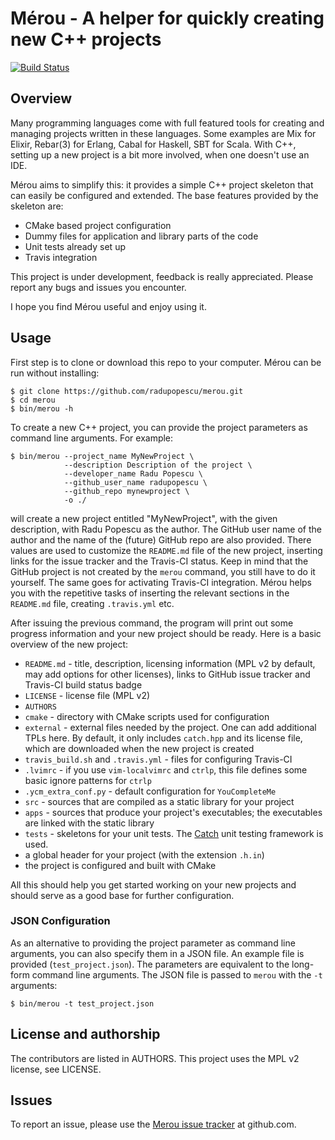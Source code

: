 # Mérou - A helper for quickly creating new C++ projects

[![Build Status](https://travis-ci.org/radupopescu/merou.svg?branch=master)](https://travis-ci.org/radupopescu/merou)

## Overview

Many programming languages come with full featured tools for creating and managing projects written in these languages.
Some examples are Mix for Elixir, Rebar(3) for Erlang, Cabal for Haskell, SBT for Scala.
With C++, setting up a new project is a bit more involved, when one doesn't use an IDE.

Mérou aims to simplify this: it provides a simple C++ project skeleton that can easily be configured and extended.
The base features provided by the skeleton are:

+ CMake based project configuration
+ Dummy files for application and library parts of the code
+ Unit tests already set up
+ Travis integration

This project is under development, feedback is really appreciated. Please report any bugs and issues you encounter.

I hope you find Mérou useful and enjoy using it.

## Usage

First step is to clone or download this repo to your computer. Mérou can be run without installing:
```
$ git clone https://github.com/radupopescu/merou.git
$ cd merou
$ bin/merou -h
```

To create a new C++ project, you can provide the project parameters as command line arguments.
For example:
```
$ bin/merou --project_name MyNewProject \
            --description Description of the project \
            --developer_name Radu Popescu \
            --github_user_name radupopescu \
            --github_repo mynewproject \
            -o ./
```
will create a new project entitled "MyNewProject", with the given description, with Radu Popescu as the author.
The GitHub user name of the author and the name of the (future) GitHub repo are also provided.
There values are used to customize the `README.md` file of the new project, inserting links for the issue tracker and the Travis-CI status.
Keep in mind that the GitHub project is not created by the `merou` command, you still have to do it yourself. The same goes for activating Travis-CI integration. Mérou helps you with the repetitive tasks of inserting the relevant sections in the `README.md` file, creating `.travis.yml` etc.

After issuing the previous command, the program will print out some progress information and your new project should be ready. Here is a basic overview of the new project:

* `README.md` - title, description, licensing information (MPL v2 by default, may add options for other licenses), links to GitHub issue tracker and Travis-CI build status badge
* `LICENSE` - license file (MPL v2)
* `AUTHORS`
* `cmake`  - directory with CMake scripts used for configuration
* `external`  - external files needed by the project. One can add additional TPLs here. By default, it only includes `catch.hpp` and its license file, which are downloaded when the new project is created
* `travis_build.sh` and `.travis.yml` - files for configuring Travis-CI
* `.lvimrc` - if you use `vim-localvimrc` and `ctrlp`, this file defines some basic ignore patterns for `ctrlp`
* `.ycm_extra_conf.py` - default configuration for `YouCompleteMe`
* `src` - sources that are compiled as a static library for your project
* `apps` - sources that produce your project's executables; the executables are linked with the static library
* `tests` - skeletons for your unit tests. The [Catch](https://github.com/philsquared/Catch) unit testing framework is used.
* a global header for your project (with the extension `.h.in`)
* the project is configured and built with CMake

All this should help you get started working on your new projects and should serve as a good base for further configuration.

### JSON Configuration

As an alternative to providing the project parameter as command line arguments, you can also specify them in a JSON file. An example file is provided (`test_project.json`). The parameters are equivalent to the long-form command line arguments. The JSON file is passed to `merou` with the `-t` arguments:
```
$ bin/merou -t test_project.json
```

## License and authorship

The contributors are listed in AUTHORS. This project uses the MPL v2 license, see LICENSE.

## Issues

To report an issue, please use the [Merou issue tracker](https://github.com/radupopescu/merou/issues) at github.com.

